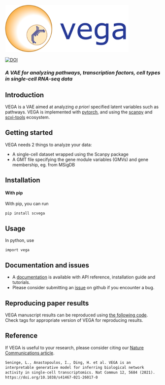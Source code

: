 <img src="docs/source/_static/logo.png" width="400">


[![DOI](https://zenodo.org/badge/326273034.svg)](https://zenodo.org/badge/latestdoi/326273034)
### _A VAE for analyzing pathways, transcription factors, cell types in single-cell RNA-seq data_

## Introduction

VEGA is a VAE aimed at analyzing _a priori_ specified latent variables such as pathways. VEGA is implemented with [pytorch](https://pytorch.org/), and using the [scanpy](https://scanpy.readthedocs.io/en/stable/) and [scvi-tools](https://scvi-tools.org/) ecosystem.

## Getting started

VEGA needs 2 things to analyze your data:

* A single-cell dataset wrapped using the Scanpy package
* A GMT file specifying the gene module variables (GMVs) and gene membership, eg. from MSigDB

## Installation
#### With pip
With pip, you can run
```
pip install scvega
```

## Usage
In python, use
```
import vega
```

## Documentation and issues

- A [documentation](https://vega-documentation.readthedocs.io/en/latest/index.html) is available with API reference, installation guide and tutorials.
- Please consider submitting an [issue](https://github.com/LucasESBS/vega/issues) on github if you encounter a bug.

## Reproducing paper results

VEGA manuscript results can be reproduced using [the following code](https://github.com/LucasESBS/vega-reproducibility). Check tags for appropriate version of VEGA for reproducing results.

## Reference

If VEGA is useful to your research, please consider citing our [Nature Communications article](https://www.nature.com/articles/s41467-021-26017-0).

```
Seninge, L., Anastopoulos, I., Ding, H. et al. VEGA is an interpretable generative model for inferring biological network activity in single-cell transcriptomics. Nat Commun 12, 5684 (2021). https://doi.org/10.1038/s41467-021-26017-0
```
